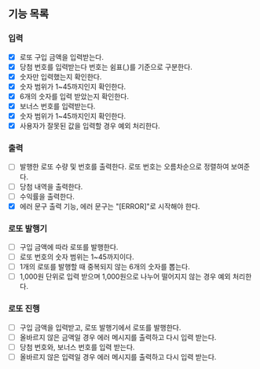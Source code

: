 ## 기능 목록

### 입력
- [x] 로또 구입 금액을 입력받는다.
- [x] 당첨 번호를 입력받는다 번호는 쉼표(,)를 기준으로 구분한다.
 - [x] 숫자만 입력했는지 확인한다. 
 - [x] 숫자 범위가 1~45까지인지 확인한다.
 - [x] 6개의 숫자를 입력 받았는지 확인한다.
- [x] 보너스 번호를 입력받는다.
 - [x] 숫자 범위가 1~45까지인지 확인한다.
- [x] 사용자가 잘못된 값을 입력할 경우 예외 처리한다.

### 출력
- [ ] 발행한 로또 수량 및 번호를 출력한다. 로또 번호는 오름차순으로 정렬하여 보여준다.
- [ ] 당첨 내역을 출력한다.
- [ ] 수익률을 출력한다.
- [x] 에러 문구 출력 기능, 에러 문구는 "[ERROR]"로 시작해야 한다.

### 로또 발행기
- [ ] 구입 금액에 따라 로또를 발행한다.
 - [ ] 로또 번호의 숫자 범위는 1~45까지이다.
 - [ ] 1개의 로또를 발행할 때 중복되지 않는 6개의 숫자를 뽑는다.
 - [ ] 1,000원 단위로 입력 받으며 1,000원으로 나누어 떨어지지 않는 경우 예외 처리한다.

### 로또 진행
- [ ] 구입 금액을 입력받고, 로또 발행기에서 로또를 발행한다.
 - [ ] 올바르지 않은 금액일 경우 에러 메시지를 출력하고 다시 입력 받는다.
- [ ] 당첨 번호와, 보너스 번호를 입력 받는다.
 - [ ] 올바르지 않은 입력일 경우 에러 메시지를 출력하고 다시 입력 받는다.